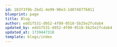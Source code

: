 ```yaml
---
id: 283f3f9b-2bd1-4e99-90e3-1d0748776811
blueprint: page
title: Blog
author: edd1f531-d952-4f09-9518-5b25e2fcdab4
updated_by: edd1f531-d952-4f09-9518-5b25e2fcdab4
updated_at: 1739447318
template: blogs/index
---
```

